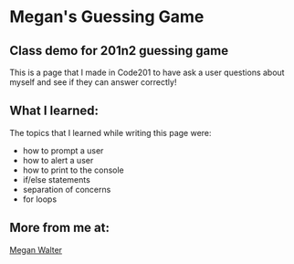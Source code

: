 # Megan's Guessing Game
## Class demo for 201n2 guessing game
This is a page that I made in Code201 to have ask a user questions about myself and see if they can answer correctly!
## What I learned:
The topics that I learned while writing this page were:
* how to prompt a user
* how to alert a user
* how to print to the console
* if/else statements
* separation of concerns
* for loops
## More from me at:
[Megan Walter](https://github.com/meganwalter)
